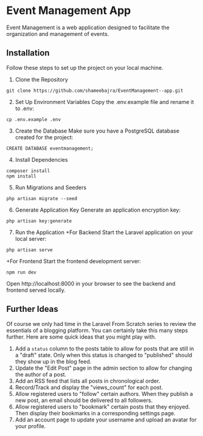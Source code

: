 # Event Management App

Event Management is a web application designed to facilitate the organization and management of events.

## Installation

Follow these steps to set up the project on your local machine.


1. Clone the Repository
```
git clone https://github.com/shameebajra/EventManagement--app.git
```
2. Set Up Environment Variables
Copy the .env.example file and rename it to .env:
```
cp .env.example .env
```
3. Create the Database
Make sure you have a PostgreSQL database created for the project:
```
CREATE DATABASE eventmanagement;
```
4. Install Dependencies

```
composer install
npm install
```
5. Run Migrations and Seeders
```
php artisan migrate --seed
```
6. Generate Application Key
Generate an application encryption key:
```
php artisan key:generate
```
7. Run the Application
+For Backend
Start the Laravel application on your local server:
```
php artisan serve
```
+For Frontend
Start the frontend development server:
```
npm run dev
```
Open http://localhost:8000 in your browser to see the backend and frontend served locally.

## Further Ideas

Of course we only had time in the Laravel From Scratch series to review the essentials of a blogging platform. You can certainly take this many 
steps further. Here are some quick ideas that you might play with.

1. Add a `status` column to the posts table to allow for posts that are still in a "draft" state. Only when this status is changed to "published" should they show up in the blog feed. 
2. Update the "Edit Post" page in the admin section to allow for changing the author of a post.
3. Add an RSS feed that lists all posts in chronological order.  
4. Record/Track and display the "views_count" for each post.
5. Allow registered users to "follow" certain authors. When they publish a new post, an email should be delivered to all followers.
6. Allow registered users to "bookmark" certain posts that they enjoyed. Then display their bookmarks in a corresponding settings page.
7. Add an account page to update your username and upload an avatar for your profile.

